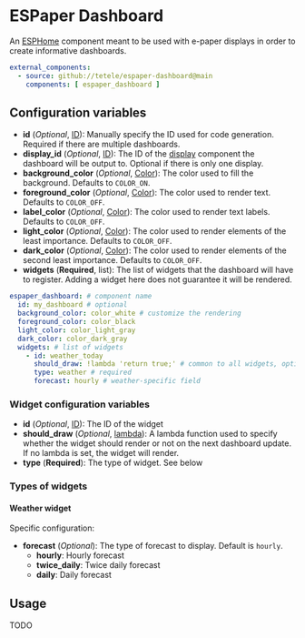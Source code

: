 # ESPaper Dashboard

An [ESPHome](http://esphome.io) component meant to be used with e-paper displays in order to create informative dashboards.

```yaml
external_components:
  - source: github://tetele/espaper-dashboard@main
    components: [ espaper_dashboard ]
```

## Configuration variables

- **id** (*Optional*, [ID](https://www.esphome.io/guides/configuration-types#config-id)): Manually specify the ID used for code generation. Required if there are multiple dashboards.
- **display_id** (*Optional*, [ID](https://www.esphome.io/guides/configuration-types#config-id)): The ID of the [display](https://www.esphome.io/components/display) component the dashboard will be output to. Optional if there is only one display.
- **background_color** (*Optional*, [Color](https://www.esphome.io/components/display/#color)): The color used to fill the background. Defaults to `COLOR_ON`.
- **foreground_color** (*Optional*, [Color](https://www.esphome.io/components/display/#color)): The color used to render text. Defaults to `COLOR_OFF`.
- **label_color** (*Optional*, [Color](https://www.esphome.io/components/display/#color)): The color used to render text labels. Defaults to `COLOR_OFF`.
- **light_color** (*Optional*, [Color](https://www.esphome.io/components/display/#color)): The color used to render elements of the least importance. Defaults to `COLOR_OFF`.
- **dark_color** (*Optional*, [Color](https://www.esphome.io/components/display/#color)): The color used to render elements of the second least importance. Defaults to `COLOR_OFF`.
- **widgets** (**Required**, list): The list of widgets that the dashboard will have to register. Adding a widget here does not guarantee it will be rendered.

```yaml
espaper_dashboard: # component name
  id: my_dashboard # optional
  background_color: color_white # customize the rendering
  foreground_color: color_black
  light_color: color_light_gray
  dark_color: color_dark_gray
  widgets: # list of widgets
    - id: weather_today
      should_draw: !lambda 'return true;' # common to all widgets, optional, defaults to true
      type: weather # required
      forecast: hourly # weather-specific field
```

### Widget configuration variables

- **id** (*Optional*, [ID](https://www.esphome.io/guides/configuration-types#config-id)): The ID of the widget
- **should_draw** (*Optional*, [lambda](https://www.esphome.io/automations/templates#config-lambda)): A lambda function used to specify whether the widget should render or not on the next dashboard update. If no lambda is set, the widget will render.
- **type** (**Required**): The type of widget. See below

### Types of widgets

#### Weather widget

Specific configuration:

- **forecast** (*Optional*): The type of forecast to display. Default is `hourly`.
  - **hourly**: Hourly forecast
  - **twice_daily**: Twice daily forecast
  - **daily**: Daily forecast

## Usage

TODO
